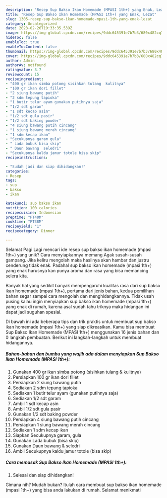 ```yaml
---
description: "Resep Sup Bakso Ikan Homemade (MPASI 1th+) yang Enak, Lezat"
title: "Resep Sup Bakso Ikan Homemade (MPASI 1th+) yang Enak, Lezat"
slug: 1305-resep-sup-bakso-ikan-homemade-mpasi-1th-yang-enak-lezat
category: Uncategorized
date: 2023-02-26T19:33:35.539Z
image: https://img-global.cpcdn.com/recipes/9ddc645391e7b7b3/680x482cq70/sup-bakso-ikan-homemade-mpasi-1th-foto-resep-utama.jpg
hideToc: false
enableToc: true
enableTocContent: false
thumbnail: https://img-global.cpcdn.com/recipes/9ddc645391e7b7b3/680x482cq70/sup-bakso-ikan-homemade-mpasi-1th-foto-resep-utama.jpg
cover: https://img-global.cpcdn.com/recipes/9ddc645391e7b7b3/680x482cq70/sup-bakso-ikan-homemade-mpasi-1th-foto-resep-utama.jpg
author: Admin
authorAv: notfound
ratingvalue: 3.7
reviewcount: 15
recipeingredient:
- "400 gr ikan simba potong sisihkan tulang  kulitnya"
- "100 gr ikan dori fillet"
- "2 siung bawang putih"
- "2 sdm tepung tapioka"
- "1 butir telur ayam gunakan putihnya saja"
- "1/2 sdt garam"
- "1 sdt kecap asin"
- "1/2 sdt gula pasir"
- "1/2 sdt baking powder"
- "4 siung bawang putih cincang"
- "1 siung bawang merah cincang"
- "1 sdm kecap ikan"
- "Secukupnya garam gula"
- " Lada bubuk bisa skip"
- " Daun bawang  seledri"
- "Secukupnya kaldu jamur totole bisa skip"
recipeinstructions:

- "Sudah jadi dan siap dihidangkan!"
categories:
- Resep
tags:
- sup
- bakso
- ikan

katakunci: sup bakso ikan 
nutrition: 100 calories
recipecuisine: Indonesian
preptime: "PT40M"
cooktime: "PT38M"
recipeyield: "1"
recipecategory: Dinner

---
```



Selamat Pagi Lagi mencari ide resep sup bakso ikan homemade (mpasi 1th+) yang unik? Cara menyiapkannya memang Agak susah-susah gampang. Jika keliru mengolah maka hasilnya akan hambar dan justru cenderung tidak enak. Padahal sup bakso ikan homemade (mpasi 1th+) yang enak harusnya kan punya aroma dan rasa yang bisa memancing selera kita.




Banyak hal yang sedikit banyak mempengaruhi kualitas rasa dari sup bakso ikan homemade (mpasi 1th+), pertama dari jenis bahan, kedua pemilihan bahan segar sampai cara mengolah dan menghidangkannya. Tidak usah pusing kalau ingin menyiapkan sup bakso ikan homemade (mpasi 1th+) yang enak di rumah, karena asal sudah tahu triknya maka hidangan ini dapat jadi suguhan spesial.


Di bawah ini ada beberapa tips dan trik praktis untuk membuat sup bakso ikan homemade (mpasi 1th+) yang siap dikreasikan. Kamu bisa membuat Sup Bakso Ikan Homemade (MPASI 1th+) menggunakan 16 jenis bahan dan 0 langkah pembuatan. Berikut ini langkah-langkah untuk membuat hidangannya.

<!--inarticleads1-->

##### Bahan-bahan dan bumbu yang wajib ada dalam menyiapkan Sup Bakso Ikan Homemade (MPASI 1th+):

1. Gunakan 400 gr ikan simba potong (sisihkan tulang &amp; kulitnya)
1. Persiapkan 100 gr ikan dori fillet
1. Persiapkan 2 siung bawang putih
1. Sediakan 2 sdm tepung tapioka
1. Sediakan 1 butir telur ayam (gunakan putihnya saja)
1. Sediakan 1/2 sdt garam
1. Ambil 1 sdt kecap asin
1. Ambil 1/2 sdt gula pasir
1. Gunakan 1/2 sdt baking powder
1. Persiapkan 4 siung bawang putih cincang
1. Persiapkan 1 siung bawang merah cincang
1. Sediakan 1 sdm kecap ikan
1. Siapkan Secukupnya garam, gula
1. Gunakan  Lada bubuk (bisa skip)
1. Gunakan  Daun bawang &amp; seledri
1. Ambil Secukupnya kaldu jamur totole (bisa skip)




<!--inarticleads2-->

##### Cara memasak Sup Bakso Ikan Homemade (MPASI 1th+):


1. Selesai dan siap dihidangkan!



Gimana nih? Mudah bukan? Itulah cara membuat sup bakso ikan homemade (mpasi 1th+) yang bisa anda lakukan di rumah. Selamat menikmati
